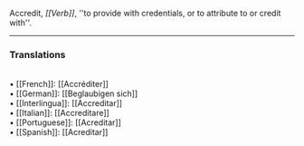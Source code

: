 Accredit, <i>[[Verb]]</i>, ''to provide with credentials, or to attribute to or credit with''.  
<HR> <P> <H3>Translations</H3>
<BR>• [[French]]: [[Accréditer]]
<BR>• [[German]]: [[Beglaubigen sich]]
<BR>• [[Interlingua]]: [[Accreditar]]
<BR>• [[Italian]]: [[Accreditare]]
<BR>• [[Portuguese]]: [[Acreditar]]
<BR>• [[Spanish]]: [[Acreditar]]
<BR>